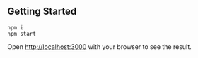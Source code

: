 ## Getting Started

```
npm i
npm start
```

Open [http://localhost:3000](http://localhost:3000) with your browser to see the result.
